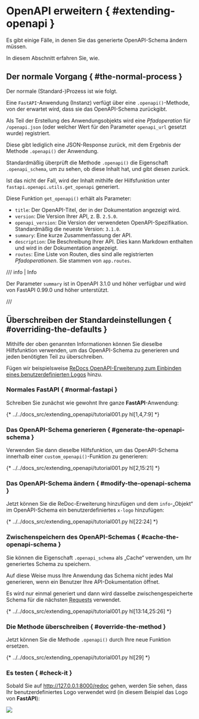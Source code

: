 # OpenAPI erweitern { #extending-openapi }

Es gibt einige Fälle, in denen Sie das generierte OpenAPI-Schema ändern müssen.

In diesem Abschnitt erfahren Sie, wie.

## Der normale Vorgang { #the-normal-process }

Der normale (Standard-)Prozess ist wie folgt.

Eine `FastAPI`-Anwendung (Instanz) verfügt über eine `.openapi()`-Methode, von der erwartet wird, dass sie das OpenAPI-Schema zurückgibt.

Als Teil der Erstellung des Anwendungsobjekts wird eine *Pfadoperation* für `/openapi.json` (oder welcher Wert für den Parameter `openapi_url` gesetzt wurde) registriert.

Diese gibt lediglich eine JSON-Response zurück, mit dem Ergebnis der Methode `.openapi()` der Anwendung.

Standardmäßig überprüft die Methode `.openapi()` die Eigenschaft `.openapi_schema`, um zu sehen, ob diese Inhalt hat, und gibt diesen zurück.

Ist das nicht der Fall, wird der Inhalt mithilfe der Hilfsfunktion unter `fastapi.openapi.utils.get_openapi` generiert.

Diese Funktion `get_openapi()` erhält als Parameter:

* `title`: Der OpenAPI-Titel, der in der Dokumentation angezeigt wird.
* `version`: Die Version Ihrer API, z. B. `2.5.0`.
* `openapi_version`: Die Version der verwendeten OpenAPI-Spezifikation. Standardmäßig die neueste Version: `3.1.0`.
* `summary`: Eine kurze Zusammenfassung der API.
* `description`: Die Beschreibung Ihrer API. Dies kann Markdown enthalten und wird in der Dokumentation angezeigt.
* `routes`: Eine Liste von Routen, dies sind alle registrierten *Pfadoperationen*. Sie stammen von `app.routes`.

/// info | Info

Der Parameter `summary` ist in OpenAPI 3.1.0 und höher verfügbar und wird von FastAPI 0.99.0 und höher unterstützt.

///

## Überschreiben der Standardeinstellungen { #overriding-the-defaults }

Mithilfe der oben genannten Informationen können Sie dieselbe Hilfsfunktion verwenden, um das OpenAPI-Schema zu generieren und jeden benötigten Teil zu überschreiben.

Fügen wir beispielsweise <a href="https://github.com/Rebilly/ReDoc/blob/master/docs/redoc-vendor-extensions.md#x-logo" class="external-link" target="_blank">ReDocs OpenAPI-Erweiterung zum Einbinden eines benutzerdefinierten Logos</a> hinzu.

### Normales **FastAPI** { #normal-fastapi }

Schreiben Sie zunächst wie gewohnt Ihre ganze **FastAPI**-Anwendung:

{* ../../docs_src/extending_openapi/tutorial001.py hl[1,4,7:9] *}

### Das OpenAPI-Schema generieren { #generate-the-openapi-schema }

Verwenden Sie dann dieselbe Hilfsfunktion, um das OpenAPI-Schema innerhalb einer `custom_openapi()`-Funktion zu generieren:

{* ../../docs_src/extending_openapi/tutorial001.py hl[2,15:21] *}

### Das OpenAPI-Schema ändern { #modify-the-openapi-schema }

Jetzt können Sie die ReDoc-Erweiterung hinzufügen und dem `info`-„Objekt“ im OpenAPI-Schema ein benutzerdefiniertes `x-logo` hinzufügen:

{* ../../docs_src/extending_openapi/tutorial001.py hl[22:24] *}

### Zwischenspeichern des OpenAPI-Schemas { #cache-the-openapi-schema }

Sie können die Eigenschaft `.openapi_schema` als „Cache“ verwenden, um Ihr generiertes Schema zu speichern.

Auf diese Weise muss Ihre Anwendung das Schema nicht jedes Mal generieren, wenn ein Benutzer Ihre API-Dokumentation öffnet.

Es wird nur einmal generiert und dann wird dasselbe zwischengespeicherte Schema für die nächsten <abbr title="Request – Anfrage: Daten, die der Client zum Server sendet">Requests</abbr> verwendet.

{* ../../docs_src/extending_openapi/tutorial001.py hl[13:14,25:26] *}

### Die Methode überschreiben { #override-the-method }

Jetzt können Sie die Methode `.openapi()` durch Ihre neue Funktion ersetzen.

{* ../../docs_src/extending_openapi/tutorial001.py hl[29] *}

### Es testen { #check-it }

Sobald Sie auf <a href="http://127.0.0.1:8000/redoc" class="external-link" target="_blank">http://127.0.0.1:8000/redoc</a> gehen, werden Sie sehen, dass Ihr benutzerdefiniertes Logo verwendet wird (in diesem Beispiel das Logo von **FastAPI**):

<img src="/img/tutorial/extending-openapi/image01.png">
